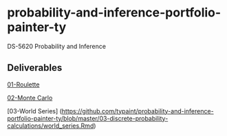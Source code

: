 # probability-and-inference-portfolio-painter-ty
DS-5620 Probability and Inference

## Deliverables
[01-Roulette](https://github.com/typaint/probability-and-inference-portfolio-painter-ty/blob/master/01-roulette-simulation/Roulette.Rmd)

[02-Monte Carlo](https://github.com/typaint/probability-and-inference-portfolio-painter-ty/blob/master/02-monte-carlo-error/Monte_Carlo_Error.Rmd)

[03-World Series] (https://github.com/typaint/probability-and-inference-portfolio-painter-ty/blob/master/03-discrete-probability-calculations/world_series.Rmd)
